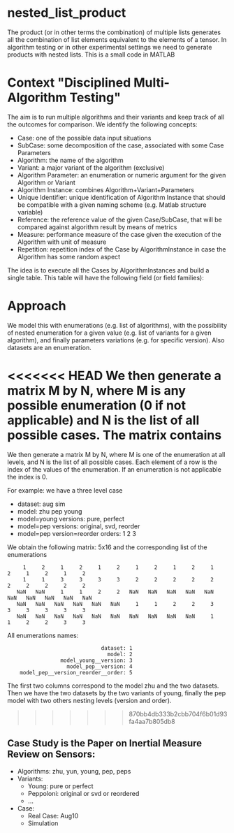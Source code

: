 # nested_list_product
The product (or in other terms the combination) of multiple lists generates all the combination of list elements equivalent to the elements of a tensor. In algorithm testing or in other experimental settings we need to generate products with nested lists. This is a small code in MATLAB

# Context "Disciplined Multi-Algorithm Testing"
The aim is to run multiple algorithms and their variants and keep track of all the outcomes for comparison. We identify the following concepts:

- Case: one of the possible data input situations
- SubCase: some decomposition of the case, associated with some Case Parameters
- Algorithm: the name of the algorithm
- Variant: a major variant of the algorithm (exclusive)
- Algorithm Parameter: an enumeration or numeric argument for the given Algorithm or Variant
- Algorithm Instance: combines Algorithm+Variant+Parameters 
- Unique Identifier: unique identification of Algorithm Instance that should be compatible with a given naming scheme (e.g. Matlab structure variable)
- Reference: the reference value of the given Case/SubCase, that will be compared against algorithm result by means of metrics
- Measure: performance measure of the case given the execution of the Algorithm with unit of measure
- Repetition: repetition index of the Case by AlgorithmInstance in case the Algorithm has some random aspect

The idea is to execute all the Cases by AlgorithmInstances and build a single table. This table will have the following field (or field families):

# Approach

We model this with enumerations (e.g. list of algorithms), with the possibility of nested enumeration for a given value (e.g. list of variants for a given algorithm),
and finally parameters variations (e.g. for specific version). Also datasets are an enumeration.

<<<<<<< HEAD
We then generate a matrix M by N, where M is any possible enumeration (0 if not applicable) and N is the list of all possible cases. The matrix contains
=======
We then generate a matrix M by N, where M is one of the enumeration at all levels, and N is the list of all possible cases. Each element of a row is the index of the values of the enumeration. If an enumeration is not applicable the index is 0.

For example: we have a three level case
- dataset: aug sim
- model: zhu pep young
- model=young versions: pure, perfect
- model=pep versions: original, svd, reorder
- model=pep version=reorder orders: 1 2 3

We obtain the following matrix: 5x16 and the corresponding list of the enumerations

```
     1     2     1     2     1     2     1     2     1     2     1     2     1     2     1     2
     1     1     3     3     3     3     2     2     2     2     2     2     2     2     2     2
   NaN   NaN     1     1     2     2   NaN   NaN   NaN   NaN   NaN   NaN   NaN   NaN   NaN   NaN
   NaN   NaN   NaN   NaN   NaN   NaN     1     1     2     2     3     3     3     3     3     3
   NaN   NaN   NaN   NaN   NaN   NaN   NaN   NaN   NaN   NaN     1     1     2     2     3     3
```
All enumerations names:

```
                              dataset: 1
                                model: 2
                 model_young__version: 3
                   model_pep__version: 4
    model_pep__version_reorder__order: 5
```

The first two columns correspond to the model zhu and the two datasets. Then we have the two datasets by the two variants of young, finally the pep model with two others nesting levels (version and order). 

>>>>>>> 870bb4db333b2cbb704f6b01d93fa4aa7b805db8

## Case Study is the Paper on Inertial Measure Review on Sensors:

- Algorithms: zhu, yun, young, pep, peps
- Variants: 
  - Young: pure or perfect
  - Peppoloni: original or svd or reordered
  - ...
- Case:
  - Real Case: Aug10
  - Simulation


